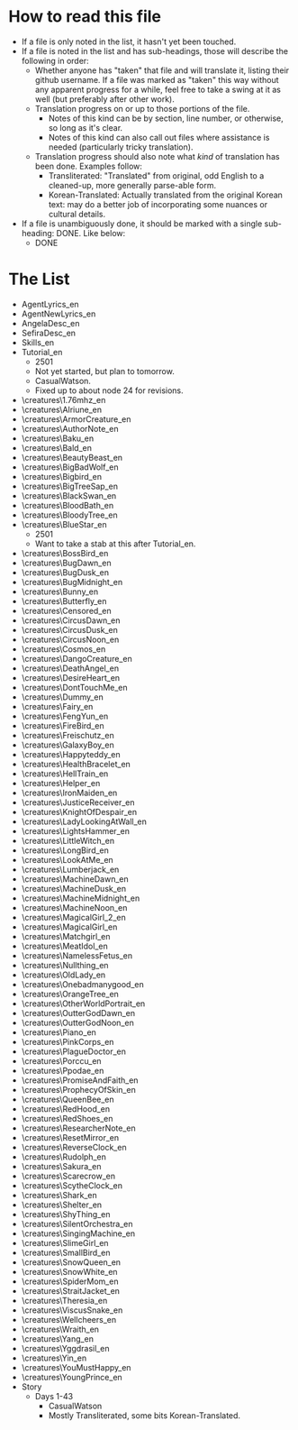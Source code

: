 # How to read this file
* If a file is only noted in the list, it hasn't yet been touched.
* If a file is noted in the list and has sub-headings, those will describe the following in order:
    * Whether anyone has "taken" that file and will translate it, listing their github username. If a file was marked as "taken" this way without any apparent progress for a while, feel free to take a swing at it as well (but preferably after other work).
    * Translation progress on or up to those portions of the file.
        * Notes of this kind can be by section, line number, or otherwise, so long as it's clear.
        * Notes of this kind can also call out files where assistance is needed (particularly tricky translation).
    * Translation progress should also note what _kind_ of translation has been done. Examples follow:
        * Transliterated: "Translated" from original, odd English to a cleaned-up, more generally parse-able form.
        * Korean-Translated: Actually translated from the original Korean text: may do a better job of incorporating some nuances or cultural details.
* If a file is unambiguously done, it should be marked with a single sub-heading: DONE. Like below:
    * DONE

# The List

* AgentLyrics_en
* AgentNewLyrics_en
* AngelaDesc_en
* SefiraDesc_en
* Skills_en
* Tutorial_en
    * 2501
    * Not yet started, but plan to tomorrow.
    * CasualWatson.
    * Fixed up to about node 24 for revisions.
* \creatures\1.76mhz_en
* \creatures\Alriune_en
* \creatures\ArmorCreature_en
* \creatures\AuthorNote_en
* \creatures\Baku_en
* \creatures\Bald_en
* \creatures\BeautyBeast_en
* \creatures\BigBadWolf_en
* \creatures\Bigbird_en
* \creatures\BigTreeSap_en
* \creatures\BlackSwan_en
* \creatures\BloodBath_en
* \creatures\BloodyTree_en
* \creatures\BlueStar_en
    * 2501
    * Want to take a stab at this after Tutorial_en.
* \creatures\BossBird_en
* \creatures\BugDawn_en
* \creatures\BugDusk_en
* \creatures\BugMidnight_en
* \creatures\Bunny_en
* \creatures\Butterfly_en
* \creatures\Censored_en
* \creatures\CircusDawn_en
* \creatures\CircusDusk_en
* \creatures\CircusNoon_en
* \creatures\Cosmos_en
* \creatures\DangoCreature_en
* \creatures\DeathAngel_en
* \creatures\DesireHeart_en
* \creatures\DontTouchMe_en
* \creatures\Dummy_en
* \creatures\Fairy_en
* \creatures\FengYun_en
* \creatures\FireBird_en
* \creatures\Freischutz_en
* \creatures\GalaxyBoy_en
* \creatures\Happyteddy_en
* \creatures\HealthBracelet_en
* \creatures\HellTrain_en
* \creatures\Helper_en
* \creatures\IronMaiden_en
* \creatures\JusticeReceiver_en
* \creatures\KnightOfDespair_en
* \creatures\LadyLookingAtWall_en
* \creatures\LightsHammer_en
* \creatures\LittleWitch_en
* \creatures\LongBird_en
* \creatures\LookAtMe_en
* \creatures\Lumberjack_en
* \creatures\MachineDawn_en
* \creatures\MachineDusk_en
* \creatures\MachineMidnight_en
* \creatures\MachineNoon_en
* \creatures\MagicalGirl_2_en
* \creatures\MagicalGirl_en
* \creatures\Matchgirl_en
* \creatures\MeatIdol_en
* \creatures\NamelessFetus_en
* \creatures\Nullthing_en
* \creatures\OldLady_en
* \creatures\Onebadmanygood_en
* \creatures\OrangeTree_en
* \creatures\OtherWorldPortrait_en
* \creatures\OutterGodDawn_en
* \creatures\OutterGodNoon_en
* \creatures\Piano_en
* \creatures\PinkCorps_en
* \creatures\PlagueDoctor_en
* \creatures\Porccu_en
* \creatures\Ppodae_en
* \creatures\PromiseAndFaith_en
* \creatures\ProphecyOfSkin_en
* \creatures\QueenBee_en
* \creatures\RedHood_en
* \creatures\RedShoes_en
* \creatures\ResearcherNote_en
* \creatures\ResetMirror_en
* \creatures\ReverseClock_en
* \creatures\Rudolph_en
* \creatures\Sakura_en
* \creatures\Scarecrow_en
* \creatures\ScytheClock_en
* \creatures\Shark_en
* \creatures\Shelter_en
* \creatures\ShyThing_en
* \creatures\SilentOrchestra_en
* \creatures\SingingMachine_en
* \creatures\SlimeGirl_en
* \creatures\SmallBird_en
* \creatures\SnowQueen_en
* \creatures\SnowWhite_en
* \creatures\SpiderMom_en
* \creatures\StraitJacket_en
* \creatures\Theresia_en
* \creatures\ViscusSnake_en
* \creatures\Wellcheers_en
* \creatures\Wraith_en
* \creatures\Yang_en
* \creatures\Yggdrasil_en
* \creatures\Yin_en
* \creatures\YouMustHappy_en
* \creatures\YoungPrince_en
* Story
    * Days 1-43
        * CasualWatson
        * Mostly Transliterated, some bits Korean-Translated.